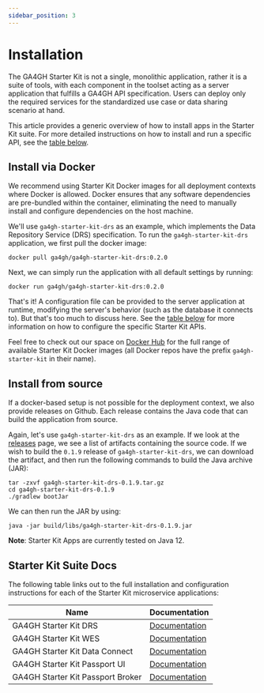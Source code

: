 ```yaml
---
sidebar_position: 3
---
```


# Installation

The GA4GH Starter Kit is not a single, monolithic application, rather it is a suite of tools, with each component in the toolset acting as a server application that fulfills a GA4GH API specification. Users can deploy only the required services for the standardized use case or data sharing scenario at hand.

This article provides a generic overview of how to install apps in the Starter Kit suite. For more detailed instructions on how to install and run a specific API, see the [table below](#starter-kit-suite-docs).

## Install via Docker

We recommend using Starter Kit Docker images for all deployment contexts where Docker is allowed. Docker ensures that any software dependencies are pre-bundled within the container, eliminating the need to manually install and configure dependencies on the host machine.

We'll use `ga4gh-starter-kit-drs` as an example, which implements the Data Repository Service (DRS) specification. To run the `ga4gh-starter-kit-drs` application, we first pull the docker image:
```
docker pull ga4gh/ga4gh-starter-kit-drs:0.2.0
```

Next, we can simply run the application with all default settings by running:
```
docker run ga4gh/ga4gh-starter-kit-drs:0.2.0
```

That's it! A configuration file can be provided to the server application at runtime, modifying the server's behavior (such as the database it connects to). But that's too much to discuss here. See the [table below](#starter-kit-suite-docs) for more information on how to configure the specific Starter Kit APIs.

Feel free to check out our space on [Docker Hub](https://hub.docker.com/orgs/ga4gh/repositories) for the full range of available Starter Kit Docker images (all Docker repos have the prefix `ga4gh-starter-kit` in their name).

## Install from source

If a docker-based setup is not possible for the deployment context, we also provide releases on Github. Each release contains the Java code that can build the application from source.

Again, let's use `ga4gh-starter-kit-drs` as an example. If we look at the [releases](https://github.com/ga4gh/ga4gh-starter-kit-drs/releases) page, we see a list of artifacts containing the source code. If we wish to build the `0.1.9` release of `ga4gh-starter-kit-drs`, we can download the artifact, and then run the following commands to build the Java archive (JAR):

```
tar -zxvf ga4gh-starter-kit-drs-0.1.9.tar.gz
cd ga4gh-starter-kit-drs-0.1.9
./gradlew bootJar
```

We can then run the JAR by using:

```
java -jar build/libs/ga4gh-starter-kit-drs-0.1.9.jar
```

**Note**: Starter Kit Apps are currently tested on Java 12.

## Starter Kit Suite Docs

The following table links out to the full installation and configuration instructions for each of the Starter Kit microservice applications:

| Name | Documentation |
|------|---------------|
| GA4GH Starter Kit DRS | [Documentation](../starter-kit-apis/drs/drs_overview)
| GA4GH Starter Kit WES | [Documentation](../starter-kit-apis/wes/wes_overview)
| GA4GH Starter Kit Data Connect | [Documentation](../starter-kit-apis/data_connect/data_connect_overview) |
| GA4GH Starter Kit Passport UI | [Documentation](../starter-kit-apis/passport/passport_ui_overview)
| GA4GH Starter Kit Passport Broker | [Documentation](../starter-kit-apis/passport/passport_broker_overview)

